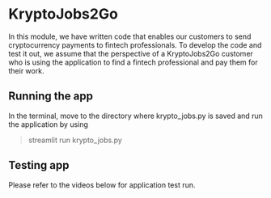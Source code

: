 # KryptoJobs2Go
In this module, we have written code that enables our customers to send cryptocurrency payments to fintech professionals. To develop the code and test it out, we assume that the perspective of a KryptoJobs2Go customer who is using the application to find a fintech professional and pay them for their work.

## Running the app
In the terminal, move to the directory where krypto_jobs.py is saved and run the application by using 
>streamlit run krypto_jobs.py

## Testing app

Please refer to the videos below for application test run.